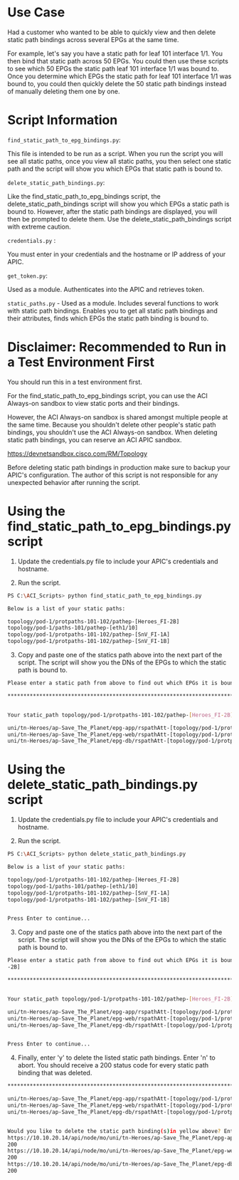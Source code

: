 # Use Case
Had a customer who wanted to be able to quickly view and then delete static path bindings across several EPGs at the same time. 

For example, let's say you have a static path for leaf 101 interface 1/1. You then bind that static path across 50 EPGs. You could then use these scripts to see which 50 EPGs the static path leaf 101 interface 1/1 was bound to. Once you determine which EPGs the static path for leaf 101 interface 1/1 was bound to, you could then quickly delete the 50 static path bindings instead of manually deleting them one by one.


# Script Information

`find_static_path_to_epg_bindings.py`:

 This file is intended to be run as a script. When you run the script you will see all static paths, once you view all static paths, you then select one static path and the script will show you which EPGs that static path is bound to.

`delete_static_path_bindings.py`:

 Like the find_static_path_to_epg_bindings script, the delete_static_path_bindings script will show you which EPGs a static path is bound to. However, after the static path bindings are displayed, you will then be prompted to delete them. Use the delete_static_path_bindings script with extreme caution. 

`credentials.py` :

 You must enter in your credentials and the hostname or IP address of your APIC. 

`get_token.py`:

 Used as a module. Authenticates into the APIC and retrieves token.

`static_paths.py` - Used as a module. Includes several functions to work with static path bindings. Enables you to get all static path bindings and their attributes, finds which EPGs the static path binding is bound to.


# Disclaimer: Recommended to Run in a Test Environment First
You should run this in a test environment first. 

For the find_static_path_to_epg_bindings script, you can use the ACI Always-on sandbox to view static ports and their bindings. 

However, the ACI Always-on sandbox is shared amongst multiple people at the same time. Because you shouldn't delete other people's static path bindings, you shouldn't use the ACI Always-on sandbox. When deleting static path bindings, you can reserve an ACI APIC sandbox. 

https://devnetsandbox.cisco.com/RM/Topology 

Before deleting static path bindings in production make sure to backup your APIC's configuration. The author of this script is not responsible for any unexpected behavior after running the script.

# Using the find_static_path_to_epg_bindings.py script

1. Update the credentials.py file to include your APIC's credentials and hostname. 

2. Run the script. 

```bash
PS C:\ACI_Scripts> python find_static_path_to_epg_bindings.py

Below is a list of your static paths:

topology/pod-1/protpaths-101-102/pathep-[Heroes_FI-2B]
topology/pod-1/paths-101/pathep-[eth1/10]
topology/pod-1/protpaths-101-102/pathep-[SnV_FI-1A]
topology/pod-1/protpaths-101-102/pathep-[SnV_FI-1B]
```

3. Copy and paste one of the statics path above into the next part of the script. The script will show you the DNs of the EPGs to which the static path is bound to.

```bash
Please enter a static path from above to find out which EPGs it is bound to: topology/pod-1/protpaths-101-102/pathep-[Heroes_FI-2B]

****************************************************************************************************


Your static_path topology/pod-1/protpaths-101-102/pathep-[Heroes_FI-2B] is bound at the following EPGs:

uni/tn-Heroes/ap-Save_The_Planet/epg-app/rspathAtt-[topology/pod-1/protpaths-101-102/pathep-[Heroes_FI-2B]]
uni/tn-Heroes/ap-Save_The_Planet/epg-web/rspathAtt-[topology/pod-1/protpaths-101-102/pathep-[Heroes_FI-2B]]
uni/tn-Heroes/ap-Save_The_Planet/epg-db/rspathAtt-[topology/pod-1/protpaths-101-102/pathep-[Heroes_FI-2B]]
```

# Using the delete_static_path_bindings.py script

1. Update the credentials.py file to include your APIC's credentials and hostname. 

2. Run the script. 

```bash
PS C:\ACI_Scripts> python delete_static_path_bindings.py

Below is a list of your static paths:

topology/pod-1/protpaths-101-102/pathep-[Heroes_FI-2B]
topology/pod-1/paths-101/pathep-[eth1/10]
topology/pod-1/protpaths-101-102/pathep-[SnV_FI-1A]
topology/pod-1/protpaths-101-102/pathep-[SnV_FI-1B]


Press Enter to continue...
```

3. Copy and paste one of the statics path above into the next part of the script. The script will show you the DNs of the EPGs to which the static path is bound to.

```bash
Please enter a static path from above to find out which EPGs it is bound to: topology/pod-1/protpaths-101-102/pathep-[Heroes_FI
-2B]

****************************************************************************************************


Your static_path topology/pod-1/protpaths-101-102/pathep-[Heroes_FI-2B] is bound at the following EPGs:

uni/tn-Heroes/ap-Save_The_Planet/epg-app/rspathAtt-[topology/pod-1/protpaths-101-102/pathep-[Heroes_FI-2B]]
uni/tn-Heroes/ap-Save_The_Planet/epg-web/rspathAtt-[topology/pod-1/protpaths-101-102/pathep-[Heroes_FI-2B]]
uni/tn-Heroes/ap-Save_The_Planet/epg-db/rspathAtt-[topology/pod-1/protpaths-101-102/pathep-[Heroes_FI-2B]]


Press Enter to continue...
```

4. Finally, enter 'y' to delete the listed static path bindings. Enter 'n' to abort. You should receive a 200 status code for every static path binding that was deleted. 


```bash
****************************************************************************************************

uni/tn-Heroes/ap-Save_The_Planet/epg-app/rspathAtt-[topology/pod-1/protpaths-101-102/pathep-[Heroes_FI-2B]]
uni/tn-Heroes/ap-Save_The_Planet/epg-web/rspathAtt-[topology/pod-1/protpaths-101-102/pathep-[Heroes_FI-2B]]
uni/tn-Heroes/ap-Save_The_Planet/epg-db/rspathAtt-[topology/pod-1/protpaths-101-102/pathep-[Heroes_FI-2B]]


Would you like to delete the static path binding(s)in yellow above? Enter 'y' to delete the static path bindings. Enter 'n' to abort [y/n]: y
https://10.10.20.14/api/node/mo/uni/tn-Heroes/ap-Save_The_Planet/epg-app/rspathAtt-[topology/pod-1/protpaths-101-102/pathep-[Heroes_FI-2B]].json
200
https://10.10.20.14/api/node/mo/uni/tn-Heroes/ap-Save_The_Planet/epg-web/rspathAtt-[topology/pod-1/protpaths-101-102/pathep-[Heroes_FI-2B]].json
200
https://10.10.20.14/api/node/mo/uni/tn-Heroes/ap-Save_The_Planet/epg-db/rspathAtt-[topology/pod-1/protpaths-101-102/pathep-[Heroes_FI-2B]].json
200
```
